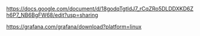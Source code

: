 https://docs.google.com/document/d/18godqTgtIdJ7_rCqZRo5DLDDXKD6Zh6P7_NB6BgFW68/edit?usp=sharing


https://grafana.com/grafana/download?platform=linux
